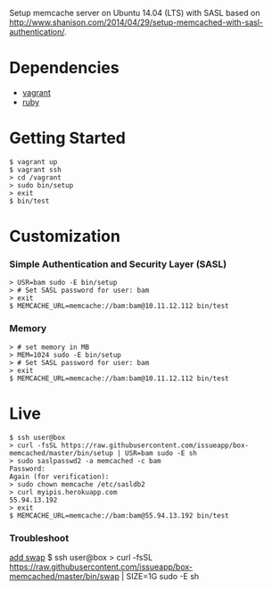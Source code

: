 Setup memcache server on Ubuntu 14.04 (LTS) with SASL based on http://www.shanison.com/2014/04/29/setup-memcached-with-sasl-authentication/.

# Dependencies

   - [vagrant](http://vagrantup.com)
   - [ruby](https://www.ruby-lang.org)

# Getting Started

    $ vagrant up
    $ vagrant ssh
    > cd /vagrant
    > sudo bin/setup
    > exit
    $ bin/test

# Customization

### Simple Authentication and Security Layer (SASL)

    > USR=bam sudo -E bin/setup
    > # Set SASL password for user: bam
    > exit
    $ MEMCACHE_URL=memcache://bam:bam@10.11.12.112 bin/test

### Memory

    > # set memory in MB
    > MEM=1024 sudo -E bin/setup
    > # Set SASL password for user: bam
    > exit
    $ MEMCACHE_URL=memcache://bam:bam@10.11.12.112 bin/test

# Live

    $ ssh user@box
    > curl -fsSL https://raw.githubusercontent.com/issueapp/box-memcached/master/bin/setup | USR=bam sudo -E sh
    > sudo saslpasswd2 -a memcached -c bam
    Password:
    Again (for verification):
    > sudo chown memcache /etc/sasldb2
    > curl myipis.herokuapp.com
    55.94.13.192
    > exit
    $ MEMCACHE_URL=memcache://bam:bam@55.94.13.192 bin/test

### Troubleshoot

[add swap](https://www.digitalocean.com/community/tutorials/how-to-add-swap-on-ubuntu-14-04)
    $ ssh user@box
    > curl -fsSL https://raw.githubusercontent.com/issueapp/box-memcached/master/bin/swap | SIZE=1G sudo -E sh
